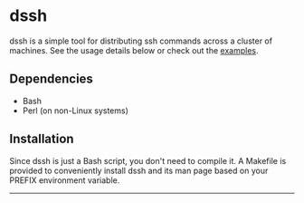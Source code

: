 dssh
====

dssh is a simple tool for distributing ssh commands across a cluster of machines. See the usage details below or check out the [examples](doc/examples.md).

Dependencies
------------
* Bash 
* Perl (on non-Linux systems)

Installation
------------
Since dssh is just a Bash script, you don't need to compile it. A Makefile is provided to conveniently install dssh and its man page based on your PREFIX environment variable.


* * *


